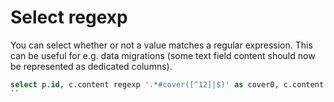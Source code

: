 # Select regexp

You can select whether or not a value matches a regular expression.
This can be useful for e.g. data migrations (some text field content
should now be represented as dedicated columns).

```sql
select p.id, c.content regexp '.*#cover([^12]|$)' as cover0, c.content regexp '.*#cover[1]' as cover1;
``
